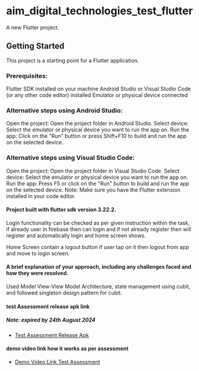 # aim_digital_technologies_test_flutter

A new Flutter project.

## Getting Started

This project is a starting point for a Flutter application.

### Prerequisites:

Flutter SDK installed on your machine
Android Studio or Visual Studio Code (or any other code editor) installed
Emulator or physical device connected

### Alternative steps using Android Studio:

Open the project: Open the project folder in Android Studio.
Select device: Select the emulator or physical device you want to run the app on.
Run the app: Click on the "Run" button or press Shift+F10 to build and run the app on the selected
device.

### Alternative steps using Visual Studio Code:

Open the project: Open the project folder in Visual Studio Code.
Select device: Select the emulator or physical device you want to run the app on.
Run the app: Press F5 or click on the "Run" button to build and run the app on the selected device.
Note: Make sure you have the Flutter extension installed in your code editor.

#### Project built with flutter sdk version 3.22.2.

Login functionality can be checked as per given instruction within the task, if already user in
firebase then can login and if not already register then will register and automatically
login and home screen shows.

Home Screen contain a logout button if user tap on it then logout from app and move to login screen.

#### A brief explanation of your approach, including any challenges faced and how they were resolved.

Used Model View-View Model Architecture, state management using cubit, and followed singleton design
pattern for cubit.

#### test Assessment release apk link
#####  Note: expired by 24th August 2024

- [Test Assessment Release Apk](https://we.tl/t-qT2yo44zLl)

#### demo video link how it works as per assessment

- [Demo Video Link Test Assessment](https://drive.google.com/file/d/1L-CSzX5zdM-Kk20h-LP4jsXm45gPG3zR/view?usp=sharing)


